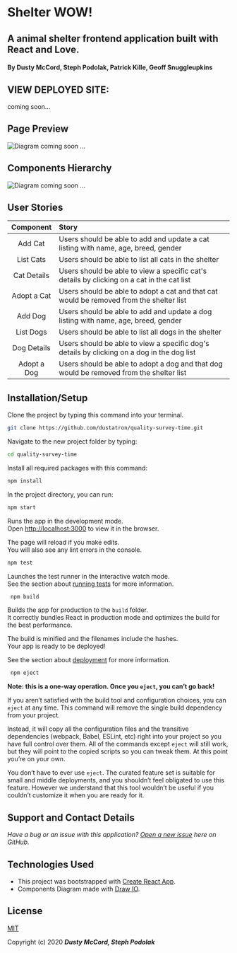 # Shelter WOW!
## A animal shelter frontend application built with React and Love.

#### By Dusty McCord, Steph Podolak, Patrick Kille, Geoff Snuggleupkins

## VIEW DEPLOYED SITE: 
coming soon...

## Page Preview

![Diagram](#)
coming soon ...

## Components Hierarchy

![Diagram](#) 
coming soon ...


## User Stories


|Component|Story|
|:---:|:---|
| Add Cat| Users should be able to add and update a cat listing with name, age, breed, gender |
| List Cats | Users should be able to list all cats in the shelter |
| Cat Details | Users should be able to view a specific cat's details by clicking on a cat in the cat list |
| Adopt a Cat | Users should be able to adopt a cat and that cat would be removed from the shelter list |
| Add Dog | Users should be able to add and update a dog listing with name, age, breed, gender |
| List Dogs | Users should be able to list all dogs in the shelter |
| Dog Details | Users should be able to view a specific dog's details by clicking on a dog in the dog list |
| Adopt a Dog | Users should be able to adopt a dog and that dog would be removed from the shelter list |

## Installation/Setup

Clone the project by typing this command into your terminal.
```sh
git clone https://github.com/dustatron/quality-survey-time.git
```

Navigate to the new project folder by typing:
```sh
cd quality-survey-time
```

Install all required packages with this command:
```sh
npm install
```

In the project directory, you can run: 

 ```sh
 npm start
```
Runs the app in the development mode.<br />
Open [http://localhost:3000](http://localhost:3000) to view it in the browser.

The page will reload if you make edits.<br />
You will also see any lint errors in the console.

 ```sh
 npm test
```
Launches the test runner in the interactive watch mode.<br />
See the section about [running tests](https://facebook.github.io/create-react-app/docs/running-tests) for more information.

 ```sh
  npm build
 ```

Builds the app for production to the `build` folder.<br />
It correctly bundles React in production mode and optimizes the build for the best performance.

The build is minified and the filenames include the hashes.<br />
Your app is ready to be deployed!

See the section about [deployment](https://facebook.github.io/create-react-app/docs/deployment) for more information.

 ```sh
  npm eject
 ```
**Note: this is a one-way operation. Once you `eject`, you can’t go back!**

If you aren’t satisfied with the build tool and configuration choices, you can `eject` at any time. This command will remove the single build dependency from your project.

Instead, it will copy all the configuration files and the transitive dependencies (webpack, Babel, ESLint, etc) right into your project so you have full control over them. All of the commands except `eject` will still work, but they will point to the copied scripts so you can tweak them. At this point you’re on your own.

You don’t have to ever use `eject`. The curated feature set is suitable for small and middle deployments, and you shouldn’t feel obligated to use this feature. However we understand that this tool wouldn’t be useful if you couldn’t customize it when you are ready for it.

## Support and Contact Details
_Have a bug or an issue with this application? [Open a new issue](https://github.com/dustatron/quality-survey-time/issues) here on GitHub._

## Technologies Used
* This project was bootstrapped with [Create React App](https://github.com/facebook/create-react-app).
* Components Diagram made with [Draw IO](https://draw.io/).

## License
[MIT](https://choosealicense.com/licenses/mit/)

Copyright (c) 2020 **_Dusty McCord, Steph Podolak_**